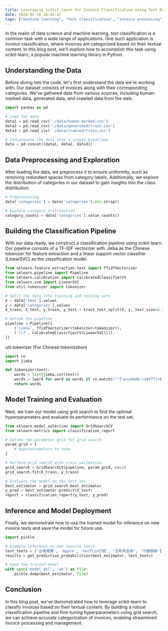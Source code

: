 ```yaml
---
title: Leveraging scikit-learn for Invoice Classification using Text Data
date: 2024-02-16 16:45:47
tags: ["machine learning", "text classification", "invoice processing", "scikit-learn", "Python", "data preprocessing", "grid search", "model evaluation", "model deployment"]
---
```


In the realm of data science and machine learning, text classification is a common task with a wide range of applications. One such application is invoice classification, where invoices are categorized based on their textual content. In this blog post, we'll explore how to accomplish this task using scikit-learn, a popular machine learning library in Python.

## Understanding the Data

Before diving into the code, let's first understand the data we're working with. Our dataset consists of invoices along with their corresponding categories. We've gathered data from various sources, including human-marked data, generated data, and crawled data from the web.

```python
import pandas as pd

# Load the data
data1 = pd.read_csv('./data/human-marked.csv')
data2 = pd.read_csv('./data/generated/train.csv')
data3 = pd.read_csv('./data/crawled/train.csv')

# Concatenate the data into a single DataFrame
data = pd.concat([data1, data2, data3])
```

## Data Preprocessing and Exploration

After loading the data, we preprocess it to ensure uniformity, such as removing redundant spaces from category labels. Additionally, we explore the distribution of categories in our dataset to gain insights into the class distribution.

```python
# Preprocessing
data['categories'] = data['categories'].str.strip()

# Explore category distribution
category_counts = data['categories'].value_counts()
```

## Building the Classification Pipeline

With our data ready, we construct a classification pipeline using scikit-learn. Our pipeline consists of a TF-IDF vectorizer with Jieba as the Chinese tokenizer for feature extraction and a linear support vector classifier (LinearSVC) as the classification model.

```python
from sklearn.feature_extraction.text import TfidfVectorizer
from sklearn.pipeline import Pipeline
from sklearn.calibration import CalibratedClassifierCV
from sklearn.svm import LinearSVC
from util.tokenizer import tokenizer

# Split the data into training and testing sets
X = data['text'].values
y = data['categories'].values
X_train, X_test, y_train, y_test = train_test_split(X, y, test_size=0.2, random_state=42)

# Define the pipeline
pipeline = Pipeline([
    ('jieba', TfidfVectorizer(tokenizer=tokenizer)),
    ('clf', CalibratedClassifierCV(LinearSVC())),
])
```

util.tokenizer (For Chinese tokenization)

```python
import re
import jieba

def tokenizer(text):
    words = list(jieba.cut(text))
    words = [word for word in words if re.match(r'^[\w\u4e00-\u9fff]+$', word)]
    return words
```

## Model Training and Evaluation

Next, we train our model using grid search to find the optimal hyperparameters and evaluate its performance on the test set.

```python
from sklearn.model_selection import GridSearchCV
from sklearn.metrics import classification_report

# Define the parameter grid for grid search
param_grid = {
    # Hyperparameters to tune
}

# Perform grid search with cross-validation
grid_search = GridSearchCV(pipeline, param_grid, cv=2)
grid_search.fit(X_train, y_train)

# Evaluate the model on the test set
best_estimator = grid_search.best_estimator_
y_pred = best_estimator.predict(X_test)
report = classification_report(y_test, y_pred)
```

## Inference and Model Deployment

Finally, we demonstrate how to use the trained model for inference on new invoice texts and save the model for future use.

```python
import pickle

# Example inference on new invoice texts
test_texts = ['台電電費', 'Apple', 'netflix訂閱', '瓦斯現金券', '不鏽鋼鍋']
results = get_prediction_probabilities(best_estimator, test_texts)

# Save the trained model
with open('model.pkl', 'wb') as file:
    pickle.dump(best_estimator, file)
```

## Conclusion

In this blog post, we've demonstrated how to leverage scikit-learn to classify invoices based on their textual content. By building a robust classification pipeline and fine-tuning hyperparameters using grid search, we can achieve accurate categorization of invoices, enabling streamlined invoice processing and management.
